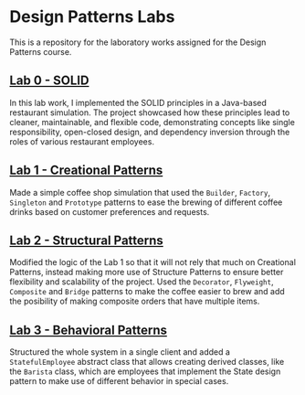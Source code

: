 # Design Patterns Labs
This is a repository for the laboratory works assigned for the Design Patterns course. 
## [Lab 0 - SOLID](https://github.com/VintusS/Design-Paterns-Labs/tree/main/SOLID)
In this lab work, I implemented the SOLID principles in a Java-based restaurant simulation. 
The project showcased how these principles lead to cleaner, maintainable, and flexible code, demonstrating concepts like single responsibility, open-closed design, and dependency inversion through the roles of various restaurant employees.

## [Lab 1 - Creational Patterns](https://github.com/VintusS/Design-Paterns-Labs/tree/main/CreationalPatterns)
Made a simple coffee shop simulation that used the `Builder`, `Factory`, `Singleton` and `Prototype` patterns to ease the brewing of different coffee drinks based on customer preferences and requests.

## [Lab 2 - Structural Patterns](https://github.com/VintusS/Design-Paterns-Labs/tree/main/StructuralPatterns)
Modified the logic of the Lab 1 so that it will not rely that much on Creational Patterns, instead making more use of Structure Patterns to ensure better flexibility and scalability of the project. Used the `Decorator`, `Flyweight`, `Composite` and `Bridge` patterns to make the coffee easier to brew and add the posibility of making composite orders that have multiple items.

## [Lab 3 - Behavioral Patterns](https://github.com/VintusS/Design-Paterns-Labs/tree/main/BehavioralPatterns)
Structured the whole system in a single client and added a `StatefulEmployee` abstract class that allows creating derived classes, like the `Barista` class, which are employees that implement the State design pattern to make use of different behavior in special cases. 
